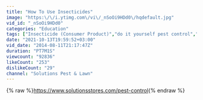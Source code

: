 ```yaml
---
title: "How To Use Insecticides"
image: "https:\/\/i.ytimg.com\/vi\/_nSoOi9HDd0\/hqdefault.jpg"
vid_id: "_nSoOi9HDd0"
categories: "Education"
tags: ["Insecticide (Consumer Product)","do it yourself pest control","diy pest control"]
date: "2021-10-13T19:59:52+03:00"
vid_date: "2014-08-11T21:17:47Z"
duration: "PT7M1S"
viewcount: "92836"
likeCount: "253"
dislikeCount: "29"
channel: "Solutions Pest & Lawn"
---
```

{% raw %}<a rel="nofollow" target="blank" href="https://www.solutionsstores.com/pest-control">https://www.solutionsstores.com/pest-control</a>{% endraw %}
